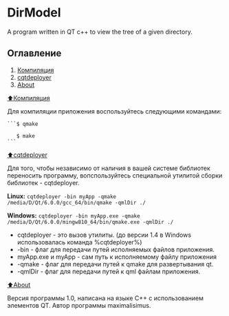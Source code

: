 # DirModel

A program written in QT c++ to view the tree of a given directory.

## Оглавление

1. [Компиляция](#Компиляция)
2. [cqtdeployer](#cqtdeployer)
3. [About](#About)

[:arrow_up:Компиляция](#Компиляция)

Для компиляции приложения воспользуйтесь следующими командами:
	
	```$ qmake
	   
	   $ make
	```

[:arrow_up:cqtdeployer](#cqtdeployer)

Для того, чтобы независимо от наличия в вашей системе библиотек переносить программу, вопспользуйтесь специальной утилитой сборки библиотек - cqtdeployer.

**Linux:**
	```
		cqtdeployer -bin myApp -qmake /media/D/Qt/6.0.0/gcc_64/bin/qmake -qmlDir ./
	```

**Windows:**
	```
		cqtdeployer -bin myApp.exe -qmake /media/D/Qt/6.0.0/mingw810_64/bin/qmake.exe -qmlDir ./
	```

* cqtdeployer - это вызов утилиты. (до версии 1.4 в Windows использовалась команда %cqtdeployer%)
* -bin - флаг для передачи путей исполняемых файлов приложения.
* myApp.exe и myApp - сам путь к исполняемому файлу приложения
* -qmake - флаг для передачи путей к qmake для развертывания qt.
* -qmlDir - флаг для передачи путей к qml файлам приложения.

[:arrow_up:About](#About)

Версия программы 1.0, написана на языке C++ с использованием элементов QT.
Автор программы maximalisimus.
